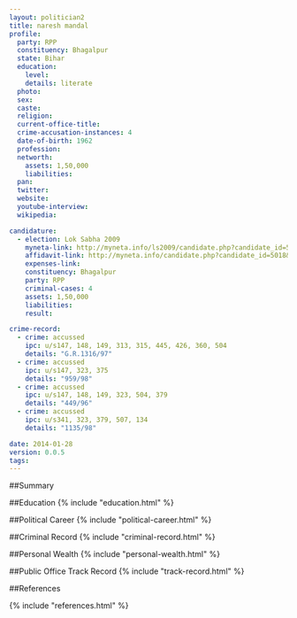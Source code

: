 ```yaml
---
layout: politician2
title: naresh mandal
profile: 
  party: RPP
  constituency: Bhagalpur
  state: Bihar
  education: 
    level: 
    details: literate
  photo: 
  sex: 
  caste: 
  religion: 
  current-office-title: 
  crime-accusation-instances: 4
  date-of-birth: 1962
  profession: 
  networth: 
    assets: 1,50,000
    liabilities: 
  pan: 
  twitter: 
  website: 
  youtube-interview: 
  wikipedia: 

candidature: 
  - election: Lok Sabha 2009
    myneta-link: http://myneta.info/ls2009/candidate.php?candidate_id=5018
    affidavit-link: http://myneta.info/candidate.php?candidate_id=5018&scan=original
    expenses-link: 
    constituency: Bhagalpur 
    party: RPP
    criminal-cases: 4
    assets: 1,50,000
    liabilities: 
    result:  

crime-record: 
  - crime: accussed
    ipc: u/s147, 148, 149, 313, 315, 445, 426, 360, 504
    details: "G.R.1316/97" 
  - crime: accussed
    ipc: u/s147, 323, 375
    details: "959/98" 
  - crime: accussed
    ipc: u/s147, 148, 149, 323, 504, 379
    details: "449/96" 
  - crime: accussed
    ipc: u/s341, 323, 379, 507, 134
    details: "1135/98" 

date: 2014-01-28
version: 0.0.5
tags: 
---
```

##Summary


##Education
{% include "education.html" %}


##Political Career
{% include "political-career.html" %}


##Criminal Record
{% include "criminal-record.html" %}


##Personal Wealth
{% include "personal-wealth.html" %}


##Public Office Track Record
{% include "track-record.html" %}


##References


{% include "references.html" %}